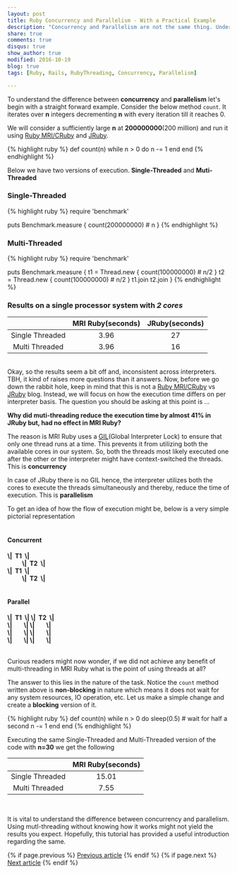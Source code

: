 ```yaml
---
layout: post
title: Ruby Concurrency and Parallelism - With a Practical Example
description: "Concurrency and Parallelism are not the same thing. Understand how they differ and how it affects multi-threading in Ruby, across interpreters."
share: true
comments: true
disqus: true
show_author: true
modified: 2016-10-19
blog: true
tags: [Ruby, Rails, RubyThreading, Concurrency, Parallelism]

---
```


To understand the difference between **concurrency** and **parallelism** let's begin with a straight forward example. Consider the below method `count`. It iterates over **n** integers decrementing **n** with every iteration till it reaches 0.

We will consider a sufficiently large **n** at **200000000**(200 million) and run it using <a href="https://en.wikipedia.org/wiki/Ruby_MRI" target="_blank">Ruby MRI/CRuby</a> and <a href="https://en.wikipedia.org/wiki/JRuby" target="_blank">JRuby</a>.

{% highlight ruby %}
def count(n)
  while n > 0 do
    n -= 1
  end
end
{% endhighlight %}

Below we have two versions of execution. **Single-Threaded** and **Muti-Threaded**


### Single-Threaded

{% highlight ruby %}
require 'benchmark'

puts Benchmark.measure {
  count(200000000) # n
}
{% endhighlight %}


### Multi-Threaded

{% highlight ruby %}
require 'benchmark'

puts Benchmark.measure {
  t1 = Thread.new { count(100000000) # n/2 }
  t2 = Thread.new { count(100000000) # n/2 }
  t1.join
  t2.join
}
{% endhighlight %}

### Results on a single processor system with *2 cores*

|                   | MRI Ruby(seconds)   | JRuby(seconds)   |
|:-----------------:|:----------:|:-------:|
| Single Threaded   | 3.96       | 27      |
| Multi Threaded    | 3.96       | 16      |

<br>
Okay, so the results seem a bit off and, inconsistent across interpreters. TBH, it kind of raises more questions than it answers. Now, before we go down the rabbit hole, keep in mind that this is not a <a href="https://en.wikipedia.org/wiki/Ruby_MRI" target="_blank">Ruby MRI/CRuby</a> vs <a href="https://en.wikipedia.org/wiki/JRuby" target="_blank">JRuby</a> blog. Instead, we will focus on how the execution time differs on per interpreter basis. The question you should be asking at this point is ...

**Why did muti-threading reduce the execution time by almost 41% in JRuby but, had no effect in MRI Ruby?**   

The reason is MRI Ruby uses a <a href="https://en.wikipedia.org/wiki/Global_interpreter_lock">GIL</a>(Global Interpreter Lock) to ensure that only one thread runs at a time. This prevents it from utilizing both the available cores in our system. So, both the threads most likely executed one after the other or the interpreter might have context-switched the threads. This is **concurrency**

In case of JRuby there is no GIL hence, the interpreter utilizes both the cores to execute the threads simultaneously and thereby, reduce the time of execution. This is **parallelism**

To get an idea of how the flow of execution might be, below is a very simple pictorial representation
<br><br>

#### Concurrent
<strong>
\|&nbsp;&nbsp;T1&nbsp;&nbsp;\|
<br>
&nbsp;&nbsp;&nbsp;&nbsp;&nbsp;&nbsp;&nbsp;&nbsp;&nbsp;&nbsp;\|&nbsp;&nbsp;T2&nbsp;&nbsp;\|
<br>
\|&nbsp;&nbsp;T1&nbsp;&nbsp;\|
<br>
&nbsp;&nbsp;&nbsp;&nbsp;&nbsp;&nbsp;&nbsp;&nbsp;&nbsp;&nbsp;\|&nbsp;&nbsp;T2&nbsp;&nbsp;\|
</strong>
<br><br>

#### Parallel

<strong>
\|&nbsp;&nbsp;T1&nbsp;&nbsp;\| \|&nbsp;&nbsp;T2&nbsp;&nbsp;\|
<br>
\|&nbsp;&nbsp;&nbsp;&nbsp;&nbsp;&nbsp;&nbsp;&nbsp;\| \|&nbsp;&nbsp;&nbsp;&nbsp;&nbsp;&nbsp;&nbsp;&nbsp;\|
<br>
\|&nbsp;&nbsp;&nbsp;&nbsp;&nbsp;&nbsp;&nbsp;&nbsp;\| \|&nbsp;&nbsp;&nbsp;&nbsp;&nbsp;&nbsp;&nbsp;&nbsp;\|
<br>
\|&nbsp;&nbsp;&nbsp;&nbsp;&nbsp;&nbsp;&nbsp;&nbsp;\| \|&nbsp;&nbsp;&nbsp;&nbsp;&nbsp;&nbsp;&nbsp;&nbsp;\|
</strong>
<br><br>

Curious readers might now wonder, if we did not achieve any benefit of multi-threading in MRI Ruby what is the point of using threads at all?

The answer to this lies in the nature of the task. Notice the `count` method written above is **non-blocking** in nature which means it does not wait for any system resources, IO operation, etc. Let us make a simple change and create a **blocking** version of it.

{% highlight ruby %}
def count(n)
  while n > 0 do
    sleep(0.5) # wait for half a second
    n -= 1
  end
end
{% endhighlight %}

Executing the same Single-Threaded and Multi-Threaded version of the code with **n=30** we get the following

|                   | MRI Ruby(seconds)   |
|:-----------------:|:-------------------:|
| Single Threaded   | 15.01               |
| Multi Threaded    | 7.55                |

<br>

It is vital to understand the difference between concurrency and parallelism. Using mutl-threading without knowing how it works might not yield the results you expect. Hopefully, this tutorial has provided a useful introduction regarding the same.

<nav class="pagination" role="navigation">
    {% if page.previous %}
        <a href="{{ site.url }}{{ page.previous.url }}" class="btn" title="{{ page.previous.title }}">Previous article</a>
    {% endif %}
    {% if page.next %}
        <a href="{{ site.url }}{{ page.next.url }}" class="btn" title="{{ page.next.title }}">Next article</a>
    {% endif %}
</nav><!-- /.pagination -->
